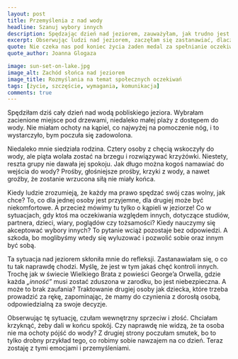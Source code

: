 ```yaml
---
layout: post
title: Przemyślenia z nad wody
headline: Szanuj wybory innych
description: Spędzając dzień nad jeziorem, zauważyłam, jak trudno jest ludziom akceptować różne sposoby na wypoczynek. Ta sytuacja skłoniła mnie do refleksji nad narzucanymi oczekiwaniami.
excerpt: Obserwując ludzi nad jeziorem, zaczęłam się zastanawiać, dlaczego tak często próbujemy narzucać innym swoje sposoby na spędzanie czasu.
quote: Nie czeka nas pod koniec życia żaden medal za spełnianie oczekiwań innych.
quote_author: Joanna Glogaza

image: sun-set-on-lake.jpg
image_alt: Zachód słońca nad jeziorem
image_title: Rozmyślania na temat społecznych oczekiwań
tags: [życie, szczęście, wymagania, komunikacja]
comments: true
---
```


Spędziłam dziś cały dzień nad wodą pobliskiego jeziora. Wybrałam zacienione miejsce pod drzewami, niedaleko małej plaży z dostępem do wody. Nie miałam ochoty na kąpiel, co najwyżej na pomoczenie nóg, i to wystarczyło, bym poczuła się zadowolona.

Niedaleko mnie siedziała rodzina. Cztery osoby z chęcią wskoczyły do wody, ale piąta wolała zostać na brzegu i rozwiązywać krzyżówki. Niestety, reszta grupy nie dawała jej spokoju. Jak długo można kogoś namawiać do wejścia do wody? Prośby, głośniejsze prośby, krzyki z wody, a nawet groźby, że zostanie wrzucona siłą nie miały końca.

Kiedy ludzie zrozumieją, że każdy ma prawo spędzać swój czas wolny, jak chce? To, co dla jednej osoby jest przyjemne, dla drugiej może być niekomfortowe. A przecież mówimy tu tylko o kąpieli w jeziorze! Co w sytuacjach, gdy ktoś ma oczekiwania względem innych, dotyczące studiów, partnera, dzieci, wiary, poglądów czy tożsamości? Kiedy nauczymy się akceptować wybory innych? To pytanie wciąż pozostaje bez odpowiedzi. A szkoda, bo moglibyśmy wtedy się wyluzować i pozwolić sobie oraz innym być sobą.

Ta sytuacja nad jeziorem skłoniła mnie do refleksji. Zastanawiałam się, o co tu tak naprawdę chodzi. Myślę, że jest w tym jakaś chęć kontroli innych. Trochę jak w świecie Wielkiego Brata z powieści George’a Orwella, gdzie każda _„inność”_ musi zostać zduszona w zarodku, bo jest niebezpieczna. A może to brak zaufania? Traktowanie drugiej osoby jak dziecka, które trzeba prowadzić za rękę, zapominając, że mamy do czynienia z dorosłą osobą, odpowiedzialną za swoje decyzje.

Obserwując tę sytuację, czułam wewnętrzny sprzeciw i złość. Chciałam krzyknąć, żeby dali w końcu spokój. Czy naprawdę nie widzą, że ta osoba nie ma ochoty pójść do wody? Z drugiej strony poczułam smutek, bo to tylko drobny przykład tego, co robimy sobie nawzajem na co dzień. Teraz zostaję z tymi emocjami i przemyśleniami.
